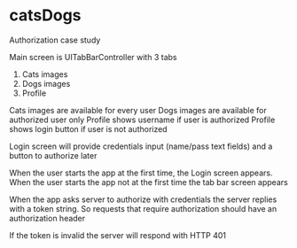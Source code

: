 # catsDogs
Authorization case study

Main screen is UITabBarController with 3 tabs
1. Cats images
2. Dogs images
3. Profile

Cats images are available for every user
Dogs images are available for authorized user only
Profile shows username if user is authorized
Profile shows login button if user is not authorized

Login screen will provide credentials input (name/pass text fields) and a button to authorize later

When the user starts the app at the first time, the Login screen appears.
When the user starts the app not at the first time the tab bar screen appears


When the app asks server to authorize with credentials the server replies with a token string.
So requests that require authorization should have an authorization header

If the token is invalid the server will respond with HTTP 401
